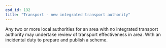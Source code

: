 ```yaml
---
esd_id: 132
title: "Transport - new integrated transport authority"
---
```


Any two or more local authorities for an area with no integrated transport authority may undertake review of transport effectiveness in area.  With an incidental duty to prepare and publish a scheme.

